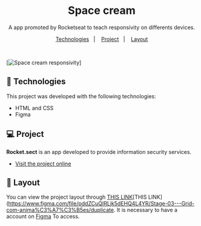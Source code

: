 <h1 align="center">Space cream</h1>

<p align="center">
  A app promoted by Rocketseat to teach responsivity on differents devices.
 <br/>
</p>

<p align="center">
  <a href="#-Technologies">Technologies</a>&nbsp;&nbsp;&nbsp;|&nbsp;&nbsp;&nbsp;
  <a href="#-Project">Project</a>&nbsp;&nbsp;&nbsp;|&nbsp;&nbsp;&nbsp;
  <a href="#-Layout">Layout</a>
  
</p>



<br>

[![Space cream responsivity](https://j.gifs.com/vQp2Mr.gif)]
<p align="center">

</p>

## 🚀 Technologies

This project was developed with the following technologies:


- HTML and CSS
- Figma

## 💻 Project

**Rocket.sect** is an app developed to provide information security services.


- [Visit the project online](https://jocabadasss.github.io/Rocket.sect)

## 🔖 Layout


 You can view the project layout through [THIS LINK](<https://www.figma.com/file/drBBktNRdtCIUiN4cZk4yo/Stage-03---Mobile-First/duplicate>)[THIS LINK](<https://www.figma.com/file/pddZCuQIRLjk5dEHQ4L4YR/Stage-03---Grid-com-anima%C3%A7%C3%B5es/duplicate>. It is necessary to have a account on  [Figma](https://figma.com) To access.
